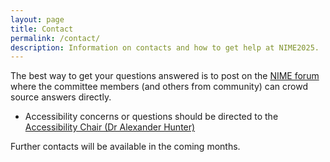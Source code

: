 ```yaml
---
layout: page  
title: Contact
permalink: /contact/
description: Information on contacts and how to get help at NIME2025.
---
```


The best way to get your questions answered is to post on the [NIME forum](https://forum.nime.org/c/conference/8) where the committee members (and others from community) can crowd source answers directly.

- Accessibility concerns or questions should be directed to the [Accessibility Chair (Dr Alexander Hunter)](https://music.cass.anu.edu.au/people/dr-alexander-hunter)

Further contacts will be available in the coming months.